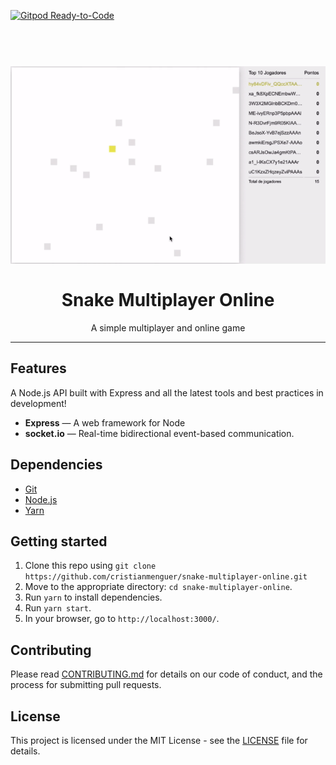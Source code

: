 [![Gitpod Ready-to-Code](https://img.shields.io/badge/Gitpod-Ready--to--Code-blue?logo=gitpod)](https://gitpod.io/#https://github.com/Cristian-Menguer/snake-multiplayer-online)

<h1 align="center">
<br>
  <img src="public/images/game-preview.gif" alt="snake-online" >
<br>
<br>
Snake Multiplayer Online
</h1>

<p align="center">A simple multiplayer and online game</p>

<hr />

## Features

A Node.js API built with Express and all the latest tools and best practices in development!

- **Express** — A web framework for Node
- **socket.io** — Real-time bidirectional event-based communication.

## Dependencies

- [Git](API)
- [Node.js](https://nodejs.org/en/)
- [Yarn](https://yarnpkg.com/pt-BR/docs/install)

## Getting started

1. Clone this repo using `git clone https://github.com/cristianmenguer/snake-multiplayer-online.git`
2. Move to the appropriate directory: `cd snake-multiplayer-online`.<br />
3. Run `yarn` to install dependencies.<br />
4. Run `yarn start`.
7. In your browser, go to `http://localhost:3000/`.

## Contributing

Please read [CONTRIBUTING.md](CONTRIBUTING.md) for details on our code of conduct, and the process for submitting pull requests.

## License

This project is licensed under the MIT License - see the [LICENSE](LICENSE) file for details.